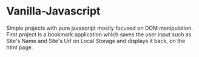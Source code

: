 # Vanilla-Javascript
Simple projects with pure javascript mostly focused on DOM manipulation.
First project is a bookmark application which saves the user input such as Site's Name and Site's Url on Local Storage
and displays it back, on the html page.

